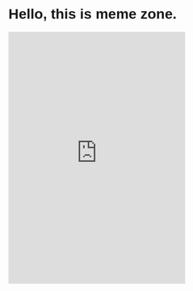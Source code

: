 <h1 style="font-family:arial">Hello, this is meme zone.</h1>
<p><iframe src="https://www.reddit.com/r/ARK/?styling=true&f=flair_name%3A%22MEME%22" width="350" height="500" frameborder="0" sandbox="allow-popups allow-popups-to-escape-sandbox allow-same-origin allow-scripts"></iframe></p>
